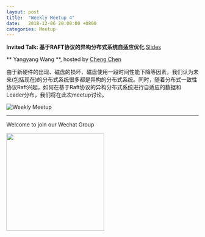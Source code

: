 ```yaml
---
layout: post
title:  "Weekly Meetup 4"
date:   2018-12-06 20:00:00 +0800
categories: Meetup
---
```


**Invited Talk: 基于RAFT协议的异构分布式系统自适应优化** [Slides](http://iir.ruc.edu.cn/~meetup/meetup_2018_12_06.pptx)

** Yangyang Wang **, hosted by [Cheng Chen](http://iir.ruc.edu.cn/~chenc/)

由于新硬件的出现、磁盘的损坏、磁盘使用一段时间性能下降等因素，我们认为未来(包括现在)的分布式系统很多都是异构的分布式系统。同时，随着分布式一致性协议Raft兴起，如何在基于Raft协议的异构分布式系统进行自适应的数据和Leader分布，我们将在此次meetup讨论。

![Weekly Meetup](/meetup/images/poster-2018-12-06.png)

<hr/>

Welcome to join our Wechat Group

<img src="/meetup/images/wechat_group.jpg" width="256" height="256" align="center">
